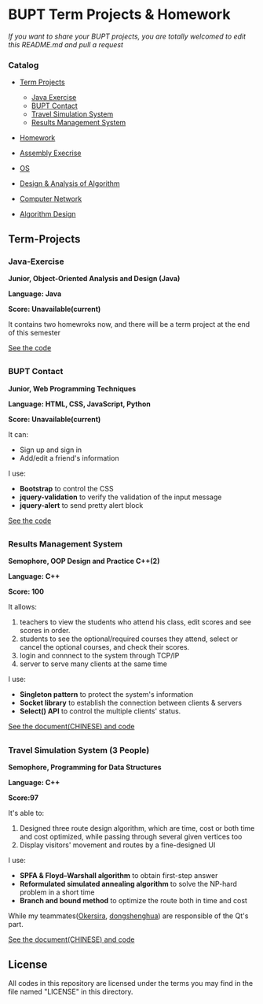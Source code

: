 # BUPT Term Projects & Homework
*If you want to share your BUPT projects, you are totally welcomed to edit this README.md and pull a request*
### Catalog
* [Term Projects](#pro)
  * [Java Exercise](#java)
  * [BUPT Contact](#site)
  * [Travel Simulation System](#travel)
  * [Results Management System](#results)

* [Homework](#)
 * [Assembly Execrise](https://github.com/Forec/assembly-exercise/tree/master/code/YeWenting)
 * [OS](https://github.com/YeWenting/BUPT-Homework/tree/master/Operating%20System)
 * [Design & Analysis of Algorithm](https://github.com/YeWenting/BUPT-Homework/tree/master/Data%20Structrue)
 * [Computer Network](https://github.com/YeWenting/BUPT-Homework/tree/master/Computer%20Network)
 * [Algorithm Design](https://github.com/YeWenting/BUPT-Homework/tree/master/Algorithm%20Design)
       
<h2 id='pro'>Term-Projects</h2>

<h3 id='java'>Java-Exercise</h3>

**Junior, Object-Oriented Analysis and Design (Java)**

**Language: Java**

**Score: Unavailable(current)**

It contains two homewroks now, and there will be a term project at the end of this semester

[See the code](https://github.com/YeWenting/Java-Exercise)

## <h3 id='site'>BUPT Contact</h3>

**Junior, Web Programming Techniques**

**Language: HTML, CSS, JavaScript, Python**

**Score: Unavailable(current)**

It can:
* Sign up and sign in
* Add/edit a friend's information

I use:
* __Bootstrap__ to control the CSS
* __jquery-validation__ to verify the validation of the input message
* __jquery-alert__ to send pretty alert block

[See the code](https://github.com/YeWenting/yewenting.github.com)

## <h3 id='results'>Results Management System</h3>


**Semophore, OOP Design and Practice C++(2)**

**Language: C++**

**Score: 100**

It allows:
 
1. teachers to view the students who attend his class, edit scores and see scores in order.
2. students to see the optional/required courses they attend, select or cancel the optional courses, and check their scores.
3. login and connnect to the system through TCP/IP
4. server to serve many clients at the same time

I use:
* __Singleton pattern__ to protect the system's information
* __Socket library__ to establish the connection between clients & servers
* __Select() API__ to control the multiple clients' status.

[See the document(CHINESE) and code](https://github.com/YeWenting/Results-Management-System)

## <h3 id='travel'>Travel Simulation System (3 People)</h3>

**Semophore, Programming for Data Structures**

**Language: C++**

**Score:97**

It's able to:

1. Designed three route design algorithm, which are time, cost or both time and cost optimized, while passing through several given vertices too
2. Display visitors' movement and routes by a fine-designed UI

I use:
* __SPFA & Floyd–Warshall algorithm__ to obtain first-step answer
* __Reformulated simulated annealing algorithm__ to solve the NP-hard problem in a short time
* __Branch and bound method__ to optimize the route both in time and cost

While my teammates([Okersira](https://github.com/Okersira), [dongshenghua](https://github.com/dongshenghua?tab=following)) are responsible of the Qt's part. 

[See the document(CHINESE) and code](https://github.com/YeWenting/Travel-Simulation-System)


## License

All codes in this repository are licensed under the terms you may find in the file named "LICENSE" in this directory.
